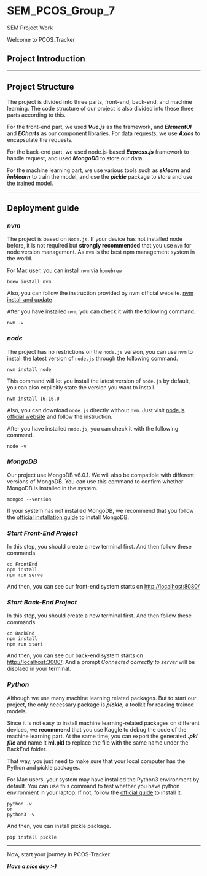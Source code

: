 # SEM_PCOS_Group_7
SEM Project Work

Welcome to PCOS_Tracker

## Project Introduction



---
## Project Structure

The project is divided into three parts, front-end, back-end, and machine learning. The code structure of our project is also divided into these three parts according to this. 

For the front-end part, we used ***Vue.js*** as the framework, and ***ElementUI*** and ***ECharts*** as our component libraries. For data requests, we use ***Axios*** to encapsulate the requests.

For the back-end part, we used node.js-based ***Express.js*** framework to handle request, and used ***MongoDB*** to store our data.

For the machine learning part, we use various tools such as ***sklearn*** and ***imblearn*** to train the model, and use the ***pickle*** package to store and use the trained model.

---
## Deployment guide

### ***nvm***

The project is based on `Node.js`. If your device has not installed node before, it is not required but **strongly recommended** that you use `nvm` for node version management. As `nvm` is the best npm management system in the world.

For Mac user, you can install `nvm` via `homebrew`
```shell
brew install nvm
```

Also, you can follow the instruction provided by nvm official website. [nvm install and update](https://github.com/nvm-sh/nvm#installing-and-updating)

After you have installed `nvm`, you can check it with the following command.
```shell
nvm -v
```

### ***node***

The project has no restrictions on the `node.js` version, you can use `nvm` to install the latest version of `node.js` through the following command.
```shell
nvm install node
```

This command will let you install the latest version of `node.js` by default, you can also explicitly state the version you want to install.
```shell
nvm install 16.16.0
```

Also, you can download `node.js` directly without `nvm`. Just visit [node.js official website](https://nodejs.org/en/download/) and follow the instruction.

After you have installed `node.js`, you can check it with the following command.
```shell
node -v
```

### ***MongoDB***

Our project use MongoDB v6.0.1. We will also be compatible with different versions of MongoDB. You can use this command to confirm whether MongoDB is installed in the system.
```shell
mongod --version
```
If your system has not installed MongoDB, we recommend that you follow the [official installation guide](https://www.mongodb.com/docs/manual/installation/) to install MongoDB.

### ***Start Front-End Project***

In this step, you should create a new terminal first. And then follow these commands.
```shell
cd FrontEnd
npm install
npm run serve
```
And then, you can see our front-end system starts on [http://localhost:8080/](http://localhost:8080/)

### ***Start Back-End Project***

In this step, you should create a new terminal first. And then follow these commands.
```shell
cd BackEnd
npm install
npm run start
```
And then, you can see our back-end system starts on [http://localhost:3000/](http://localhost:3000/). And a prompt *Connected correctly to server* will be displaed in your terminal.


### ***Python***

Although we use many machine learning related packages. But to start our project, the only necessary package is ***pickle***, a toolkit for reading trained models.

Since it is not easy to install machine learning-related packages on different devices, we **recommend** that you use Kaggle to debug the code of the machine learning part. At the same time, you can export the generated ***.pkl file*** and name it **ml.pkl** to replace the file with the same name under the BackEnd folder.

That way, you just need to make sure that your local computer has the Python and pickle packages.

For Mac users, your system may have installed the Python3 environment by default. You can use this command to test whether you have python environment in your laptop. If not, follow the [official guide](https://www.python.org/downloads/) to install it.
```
python -v
or 
python3 -v
```
And then, you can install pickle  package.
```
pip install pickle
```

---

Now, start your journey in PCOS-Tracker

***Have a nice day :-)***